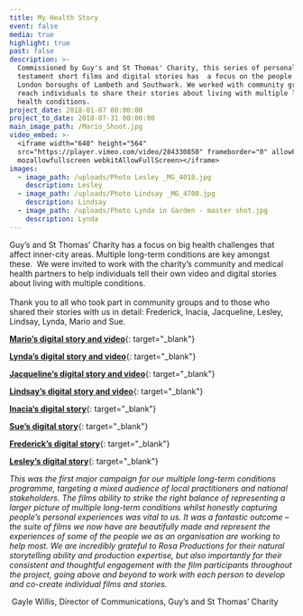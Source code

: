 ```yaml
---
title: My Health Story
event: false
media: true
highlight: true
past: false
description: >-
  Commissioned by Guy's and St Thomas' Charity, this series of personal
  testament short films and digital stories has  a focus on the people of the
  London boroughs of Lambeth and Southwark. We worked with community groups to
  reach individuals to share their stories about living with multiple long term
  health conditions.
project_date: 2018-01-07 00:00:00
project_to_date: 2018-07-31 00:00:00
main_image_path: /Mario_Shoot.jpg
video_embed: >-
  <iframe width="640" height="564"
  src="https://player.vimeo.com/video/284330850" frameborder="0" allowFullScreen
  mozallowfullscreen webkitAllowFullScreen></iframe>
images:
  - image_path: /uploads/Photo Lesley _MG_4018.jpg
    description: Lesley
  - image_path: /uploads/Photo Lindsay _MG_4700.jpg
    description: Lindsay
  - image_path: /uploads/Photo Lynda in Garden - master shot.jpg
    description: Lynda
---
```


Guy’s and St Thomas’ Charity has a focus on big health challenges that affect inner-city areas. Multiple long-term conditions are key amongst these.  We were invited to work with the charity’s community and medical health partners to help individuals tell their own video and digital stories about living with multiple conditions.<br><br>Thank you to all who took part in community groups and to those who shared their stories with us in detail: Frederick, Inacia, Jacqueline, Lesley, Lindsay, Lynda, Mario and Sue.

[**Mario’s digital story and video**](https://gsttcharity-uk.shorthandstories.com/mario/){: target="_blank"}

[**Lynda’s digital story and video**](https://gsttcharity-uk.shorthandstories.com/lynda/){: target="_blank"}

[**Jacqueline’s digital story and video**](https://gsttcharity-uk.shorthandstories.com/jacqueline/index.html){: target="_blank"}

[**Lindsay’s digital story and video**](https://gsttcharity-uk.shorthandstories.com/lindsay/){: target="_blank"}

[**Inacia’s digital story**](https://gsttcharity-uk.shorthandstories.com/inacia/){: target="_blank"}

[**Sue’s digital story**](https://gsttcharity-uk.shorthandstories.com/sue/){: target="_blank"}

[**Frederick’s digital story**](https://gsttcharity-uk.shorthandstories.com/frederick/){: target="_blank"}

[**Lesley’s digital story**](https://gsttcharity-uk.shorthandstories.com/lesley/){: target="_blank"}

*This was the first major campaign for our multiple long-term conditions programme, targeting a mixed audience of local practitioners and national stakeholders. The films ability to strike the right balance of representing a larger picture of multiple long-term conditions whilst honestly capturing people’s personal experiences was vital to us. It was a fantastic outcome – the suite of films we now have are beautifully made and represent the experiences of some of the people we as an organisation are working to help most. We are incredibly grateful to Rosa Productions for their natural storytelling ability and production expertise, but also importantly for their consistent and thoughtful engagement with the film participants throughout the project, going above and beyond to work with each person to develop and co-create individual films and stories.*

 Gayle Willis, Director of Communications, Guy’s and St Thomas’ Charity